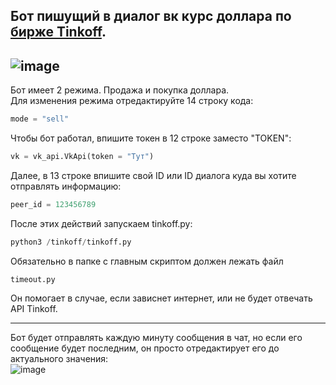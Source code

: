 Бот пишущий в диалог вк курс доллара по [бирже Tinkoff](https://www.tinkoff.ru/about/exchange/). 
---
  
![image](https://user-images.githubusercontent.com/40400854/156064299-925afc91-fce8-47b7-8d2b-e652ed0692e4.png)  
---
Бот имеет 2 режима. Продажа и покупка доллара.  
Для изменения режима отредактируйте 14 строку кода:  
```python
mode = "sell"
```  
Чтобы бот работал, впишите токен в 12 строке заместо "TOKEN":  
```python
vk = vk_api.VkApi(token = "Тут") 
```  
Далее, в 13 строке впишите свой ID или ID диалога куда вы хотите отправлять информацию:  
```python
peer_id = 123456789
```  
После этих действий запускаем tinkoff.py:  
```python
python3 /tinkoff/tinkoff.py
```  
Обязательно в папке с главным скриптом должен лежать файл
```
timeout.py
```  
Он помогает в случае, если зависнет интернет, или не будет отвечать API Tinkoff.  
***
Бот будет отправлять каждую минуту сообщения в чат, но если его сообщение будет последним, он просто отредактирует его до актуального значения:  
![image](https://user-images.githubusercontent.com/40400854/156065389-261ba869-03a0-442b-b046-2786a02ef445.png)

